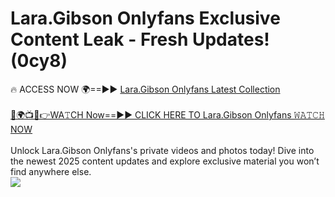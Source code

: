 # Lara.Gibson Onlyfans Exclusive Content Leak - Fresh Updates! (0cy8)

🔥 ACCESS NOW 🌍==►► <a href="https://tinyurl.com/kvy9nzfs" rel="nofollow">Lara.Gibson Onlyfans Latest Collection</a>
<br><br>
[🔴🌍📺📱👉WA𝚃CH Now==►► CLICK HERE TO Lara.Gibson Onlyfans 𝚆𝙰𝚃𝙲𝙷 NOW](https://tinyurl.com/kvy9nzfs)
<br><br>
Unlock Lara.Gibson Onlyfans's private videos and photos today! Dive into the newest 2025 content updates and explore exclusive material you won’t find anywhere else.
<br>
<a href="https://tinyurl.com/kvy9nzfs" rel="nofollow" data-target="animated-image.originalLink"><img src="https://camo.githubusercontent.com/8a4f000d20f83aca3bf7ec5f350d767afa0574a8a352519fd8cfa583a6f93a33/68747470733a2f2f692e696d6775722e636f6d2f644a486b345a712e676966" data-canonical-src="https://i.imgur.com/dJHk4Zq.gif" style="max-width: 100%; display: inline-block;" data-target="animated-image.originalImage"></a>
<br>
